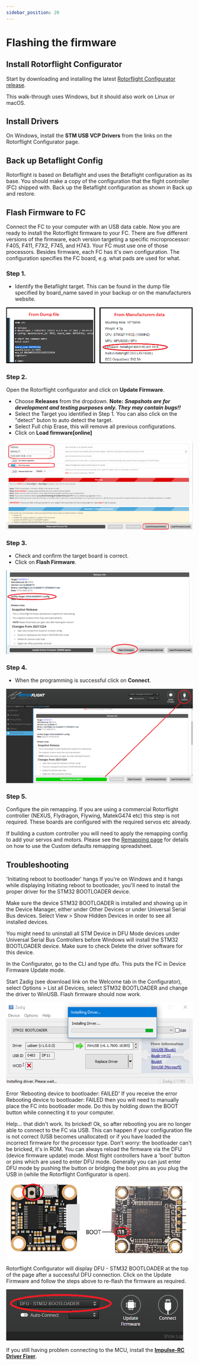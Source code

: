 ```yaml
---
sidebar_position: 20
---
```

# Flashing the firmware

## Install Rotorflight Configurator
Start by downloading and installing the latest [Rotorflight Configurator release](https://github.com/rotorflight/rotorflight-configurator/releases). 

This walk-through uses Windows, but it should also work on Linux or macOS.

## Install Drivers
On Windows, install the **STM USB VCP Drivers** from the links on the Rotorflight Configurator page.

## Back up Betaflight Config
Rotorflight is based on Betaflight and uses the Betaflight configuration as its base. You should make a copy of the configuration that the flight controller (FC) shipped with. Back up the Betaflight configuration as shown in Back up and restore.

## Flash Firmware to FC
Connect the FC to your computer with an USB data cable. Now you are ready to install the Rotorflight firmware to your FC. There are five different versions of the firmware, each version targeting a specific microprocessor: F405, F411, F7X2, F745, and H743. Your FC must use one of those processors. Besides firmware, each FC has it's own configuration. The configuration specifies the FC board, e.g. what pads are used for what.

### Step 1.
* Identify the Betaflight target. This can be found in the dump file specified by board_name saved in your backup or on the manufacturers website.

![Flashing](./img/flash-1.png)

### Step 2.
Open the Rotorflight configurator and click on **Update Firmware**.

* Choose **Releases** from the dropdown. **Note:** ***Snapshots are for development and testing purposes only. They may contain bugs!!*** 
* Select the Target you identified in Step 1. You can also click on the "detect" buton to auto detect the target.  
* Select Full chip Erase, this will remove all previous configurations.
* Click on **Load firmware[online]**  

![Flashing](./img/flash-2.png)

### Step 3.
* Check and confirm the target board is correct.
* Click on **Flash Firmware**.

![Flashing](./img/flash-3.png)

### Step 4.
* When the programming is successful click on **Connect**.

![Flashing](./img/flash-4.png)

### Step 5.
Configure the pin remapping. If you are using a commercial Rotorflight controller (NEXUS, Flydragon, Flywing, MatekG474 etc) this step is not required. These boards are configured with the required servos etc already. 

If building a custom controller you will need to apply the remapping config to add your servos and motors. Please see the [Remapping  page](Remapping.md) for details on how to use the Custom defaults remapping spreadsheet.

## Troubleshooting
'Initiating reboot to bootloader' hangs
If you're on Windows and it hangs while displaying Initiating reboot to bootloader, you'll need to install the proper driver for the STM32 BOOTLOADER device.

Make sure the device STM32 BOOTLOADER is installed and showing up in the Device Manager, either under Other Devices or under Universal Serial Bus devices. Select View > Show Hidden Devices in order to see all installed devices.

You might need to uninstall all STM Device in DFU Mode devices under Universal Serial Bus Controllers before Windows will install the STM32 BOOTLOADER device. Make sure to check Delete the driver software for this device.

In the Configurator, go to the CLI and type dfu. This puts the FC in Device Firmware Update mode.

Start Zadig (see download link on the Welcome tab in the Configurator), select Options > List all Devices, select STM32 BOOTLOADER and change the driver to WinUSB. Flash firmware should now work.

![Flashing](./img/flash-5.png)

Error 'Rebooting device to bootloader: FAILED'
If you receive the error Rebooting device to bootloader: FAILED then you will need to manually place the FC into bootloader mode. Do this by holding down the BOOT button while connecting it to your computer.

Help... that didn't work. Its bricked!
Ok, so after rebooting you are no longer able to connect to the FC via USB. This can happen if your configuration file is not correct (USB becomes unallocated) or if you have loaded the incorrect firmware for the processor type. Don't worry: the bootloader can't be bricked, it's in ROM. You can always reload the firmware via the DFU (device firmware update) mode. Most flight controllers have a 'boot' button or pins which are used to enter DFU mode. Generally you can just enter DFU mode by pushing the button or bridging the boot pins as you plug the USB in (while the Rotorflight Configurator is open).

![Flashing](./img/flash-6.png)

Rotorflight Configurator will display DFU - STM32 BOOTLOADER at the top of the page after a successful DFU connection. Click on the Update Firmware and follow the steps above to re-flash the firmware as required.

![Flashing](./img/flash-7.png)

If you still having problem connecting to the MCU, install the [**Impulse-RC Driver Fixer**](https://impulserc.com/pages/downloads).


